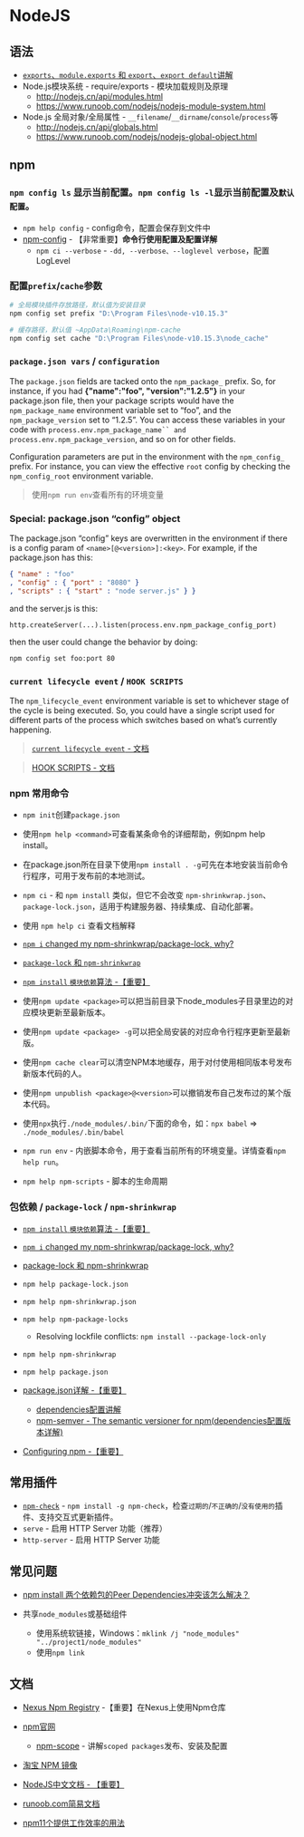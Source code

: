 # NodeJS

## 语法

* [`exports`、`module.exports` 和 `export`、`export default`讲解](https://juejin.im/post/597ec55a51882556a234fcef)
* Node.js模块系统 - require/exports - 模块加载规则及原理
    * http://nodejs.cn/api/modules.html
    * https://www.runoob.com/nodejs/nodejs-module-system.html
* Node.js 全局对象/全局属性 - `__filename`/`__dirname`/`console`/`process`等
    * http://nodejs.cn/api/globals.html
    * https://www.runoob.com/nodejs/nodejs-global-object.html


## npm

### `npm config ls` 显示当前配置。`npm config ls -l`显示当前配置及`默认配置`。

* `npm help config` - config命令，配置会保存到文件中
* [npm-config](https://docs.npmjs.com/misc/config) - 【非常重要】**命令行使用配置及配置详解**
    * `npm ci --verbose` - `-dd, --verbose、--loglevel verbose`，配置LogLevel

### 配置`prefix`/`cache`参数

  ```bash
  # 全局模块插件存放路径，默认值为安装目录
  npm config set prefix "D:\Program Files\node-v10.15.3"
  
  # 缓存路径，默认值 ~AppData\Roaming\npm-cache
  npm config set cache "D:\Program Files\node-v10.15.3\node_cache"
  ```

### `package.json vars` / `configuration`

The `package.json` fields are tacked onto the `npm_package_` prefix. So, for instance, if you had **{"name":"foo", "version":"1.2.5"}** in your package.json file, then your package scripts would have the `npm_package_name` environment variable set to “foo”, and the `npm_package_version` set to “1.2.5”. You can access these variables in your code with `process.env.npm_package_name`` and process.env.npm_package_version`, and so on for other fields.

Configuration parameters are put in the environment with the `npm_config_` prefix. For instance, you can view the effective `root` config by checking the `npm_config_root` environment variable.

> 使用`npm run env`查看所有的环境变量

### Special: package.json “config” object

The package.json “config” keys are overwritten in the environment if there is a config param of `<name>[@<version>]:<key>`. For example, if the package.json has this:

```json
{ "name" : "foo"
, "config" : { "port" : "8080" }
, "scripts" : { "start" : "node server.js" } }
```
and the server.js is this:
```
http.createServer(...).listen(process.env.npm_package_config_port)
```
then the user could change the behavior by doing:
```
npm config set foo:port 80
```

### `current lifecycle event` / `HOOK SCRIPTS`

The `npm_lifecycle_event` environment variable is set to whichever stage of the cycle is being executed. So, you could have a single script used for different parts of the process which switches based on what’s currently happening.

> [`current lifecycle event` - 文档](https://docs.npmjs.com/misc/scripts#current-lifecycle-event)

> [HOOK SCRIPTS - 文档](https://docs.npmjs.com/misc/scripts#hook-scripts)

### npm 常用命令

* `npm init`创建`package.json`

* 使用`npm help <command>`可查看某条命令的详细帮助，例如npm help install。

* 在package.json所在目录下使用`npm install . -g`可先在本地安装当前命令行程序，可用于发布前的本地测试。

* `npm ci` - 和 `npm install` 类似，但它不会改变 `npm-shrinkwrap.json`、`package-lock.json`，适用于构建服务器、持续集成、自动化部署。
* 使用 `npm help ci` 查看文档解释
* [`npm i` changed my npm-shrinkwrap/package-lock, why?](https://npm.community/t/npm-i-changed-my-npm-shrinkwrap-package-lock-why/190)
* [`package-lock` 和 `npm-shrinkwrap`](https://xwenliang.cn/p/5cbd98b57eb9de0c54000003)
* [`npm install` `模块依赖`算法 -【重要】](https://docs.npmjs.com/cli/install.html#algorithm)

* 使用`npm update <package>`可以把当前目录下node_modules子目录里边的对应模块更新至最新版本。

* 使用`npm update <package> -g`可以把全局安装的对应命令行程序更新至最新版。

* 使用`npm cache clear`可以清空NPM本地缓存，用于对付使用相同版本号发布新版本代码的人。

* 使用`npm unpublish <package>@<version>`可以撤销发布自己发布过的某个版本代码。

* 使用`npx`执行`./node_modules/.bin/`下面的命令，如：`npx babel` => `./node_modules/.bin/babel` 

* `npm run env` - 内嵌脚本命令，用于查看当前所有的环境变量。详情查看`npm help run`。

* `npm help npm-scripts` - 脚本的生命周期

### 包依赖 / `package-lock` / `npm-shrinkwrap`
    
* [`npm install` `模块依赖`算法 -【重要】](https://docs.npmjs.com/cli/install.html#algorithm)
* [`npm i` changed my npm-shrinkwrap/package-lock, why?](https://npm.community/t/npm-i-changed-my-npm-shrinkwrap-package-lock-why/190)
* [package-lock 和 npm-shrinkwrap](https://xwenliang.cn/p/5cbd98b57eb9de0c54000003)
* `npm help package-lock.json`
* `npm help npm-shrinkwrap.json`
* `npm help npm-package-locks`
    * Resolving lockfile conflicts: `npm install --package-lock-only`
* `npm help npm-shrinkwrap`
* `npm help package.json`

* [package.json详解 -【重要】](https://docs.npmjs.com/files/package.json.html)
  * [dependencies配置讲解](https://docs.npmjs.com/files/package.json.html#dependencies)
  * [npm-semver - The semantic versioner for npm(dependencies配置版本详解)](https://docs.npmjs.com/misc/semver.html)
* [Configuring npm -【重要】](https://docs.npmjs.com/cli-documentation/files)

## 常用插件

* [`npm-check`](https://www.npmjs.com/package/npm-check) - `npm install -g npm-check`，检查`过期的`/`不正确的`/`没有使用的`插件、支持交互式更新插件。
* `serve` - 启用 HTTP Server 功能（推荐）
* `http-server` - 启用 HTTP Server 功能

## 常见问题

* [npm install 两个依赖包的Peer Dependencies冲突该怎么解决？](https://segmentfault.com/q/1010000011571000/a-1020000011575690)

* 共享`node_modules`或基础组件
    
    * 使用系统软链接，Windows：`mklink /j "node_modules" "../project1/node_modules"`
    * 使用`npm link`

## 文档

* [Nexus Npm Registry](https://help.sonatype.com/repomanager3/formats/npm-registry) -【重要】在Nexus上使用Npm仓库

* [npm官网](https://docs.npmjs.com/)
    * [npm-scope](https://docs.npmjs.com/misc/scope) - 讲解`scoped packages`发布、安装及配置
    
* [淘宝 NPM 镜像](http://npm.taobao.org/)
* [NodeJS中文文档 - 【重要】](http://nodejs.cn/api/util.html)
* [runoob.com简易文档](https://www.runoob.com/nodejs/nodejs-http-server.html)
* [npm11个提供工作效率的用法](https://leokongwq.github.io/2016/10/21/npm-11-useful-tips.html)

